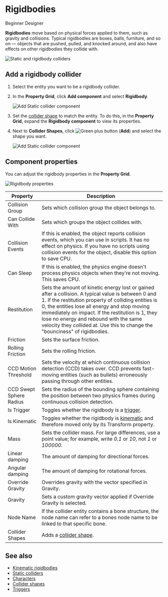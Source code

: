 # Rigidbodies

<span class="badge text-bg-primary">Beginner</span>
<span class="badge text-bg-success">Designer</span>

**Rigidbodies** move based on physical forces applied to them, such as gravity and collisions. Typical rigidbodies are boxes, balls, furniture, and so on — objects that are pushed, pulled, and knocked around, and also have effects on other rigidbodies they collide with.

![Static and rigidbody colliders](media/rigid-bodies-static-and-rigid-body-colliders.png)


## Add a rigidbody collider

1. Select the entity you want to be a rigidbody collider.

2. In the **Property Grid**, click **Add component** and select **Rigidbody**.

   ![Add Static collider component](media/physics-tutorials-create-a-bouncing-ball-add-rigitbody-component.png)

3. Set the [collider shape](collider-shapes.md) to match the entity. To do this, in the **Property Grid**, expand the **Rigidbody component** to view its properties.

4. Next to **Collider Shapes**, click ![Green plus button](~/manual/game-studio/media/green-plus-icon.png) (**Add**) and select the shape you want.

   ![Add Static collider component](media/physics-tutorials-create-a-bouncing-ball-rigitbody-shape.png)

## Component properties

You can adjust the rigidbody properties in the **Property Grid**.

![Rigidbody properties](media/rigid-body-properties.png)

| Property | Description |
----------------------|-----------------------
| Collision Group | Sets which collision group the object belongs to. |
| Can Collide With | Sets which groups the object collides with. |
| Collision Events | If this is enabled, the object reports collision events, which you can use in scripts. It has no effect on physics. If you have no scripts using collision events for the object, disable this option to save CPU. |
| Can Sleep | If this is enabled, the physics engine doesn't process physics objects when they're not moving. This saves CPU. |
| Restitution | Sets the amount of kinetic energy lost or gained after a collision. A typical value is between 0 and 1. If the restitution property of colliding entities is 0, the entities lose all energy and stop moving immediately on impact. If the restitution is 1, they lose no energy and rebound with the same velocity they collided at. Use this to change the "bounciness" of rigidbodies. |
| Friction | Sets the surface friction. |
| Rolling Friction | Sets the rolling friction. |
| CCD Motion Threshold | Sets the velocity at which continuous collision detection (CCD) takes over. CCD prevents fast-moving entities (such as bullets) erroneously passing through other entities. |
| CCD Swept Sphere Radius | Sets the radius of the bounding sphere containing the position between two physics frames during continuous collision detection. |
| Is Trigger | Toggles whether the rigidbody is a [trigger](triggers.md). |
| Is Kinematic | Toggles whether the rigidbody is [kinematic](kinematic-rigid-bodies.md) and therefore moved only by its Transform property. |
| Mass | Sets the collider mass. For large differences, use a point value; for example, write *0.1* or *10*, not *1* or *100000*. |
| Linear damping | The amount of damping for directional forces. |
| Angular damping | The amount of damping for rotational forces. |
| Override Gravity | Overrides gravity with the vector specified in Gravity. |
| Gravity | Sets a custom gravity vector applied if Override Gravity is selected. |
| Node Name | If the collider entity contains a bone structure, the node name can refer to a bones node name to be linked to that specific bone. |
| Collider Shapes | Adds a [collider shape](collider-shapes.md). |

## See also

* [Kinematic rigidbodies](kinematic-rigid-bodies.md)
* [Static colliders](static-colliders.md)
* [Characters](characters.md)
* [Collider shapes](collider-shapes.md)
* [Triggers](triggers.md)